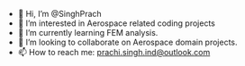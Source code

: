 - 👋 Hi, I’m @SinghPrach
- 👀 I’m interested in Aerospace related coding projects
- 🌱 I’m currently learning FEM analysis.
- 💞️ I’m looking to collaborate on Aerospace domain projects.
- 📫 How to reach me: prachi.singh.ind@outlook.com

<!---
SinghPrach/SinghPrach is a ✨ special ✨ repository because its `README.md` (this file) appears on your GitHub profile.
You can click the Preview link to take a look at your changes.
--->
